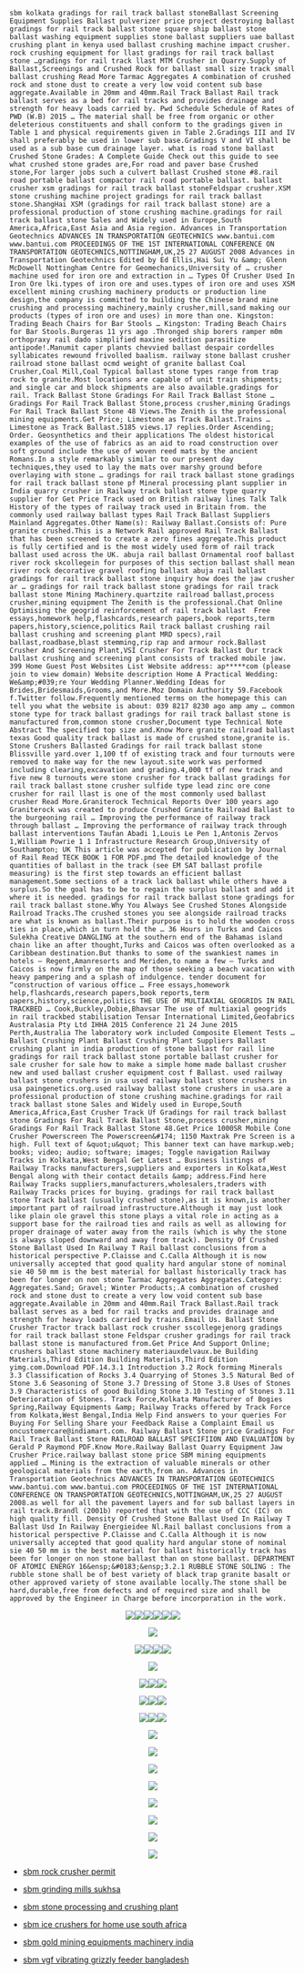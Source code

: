 
```
sbm kolkata gradings for rail track ballast stoneBallast Screening Equipment Supplies Ballast pulverizer price project destroying ballast gradings for rail track ballast stone square ship ballast stone ballast washing equipment supplies stone ballast suppliers uae ballast crushing plant in kenya used ballast crushing machine impact crusher. rock crushing equipment for llast gradings for rail track ballast stone …gradings for rail track llast MTM Crusher in Quarry.Supply of Ballast,Screenings and Crushed Rock for ballast small size track small ballast crushing Read More Tarmac Aggregates A combination of crushed rock and stone dust to create a very low void content sub base aggregate.Available in 20mm and 40mm.Rail Track Ballast Rail track ballast serves as a bed for rail tracks and provides drainage and strength for heavy loads carried by. Pwd Schedule Schedule of Rates of PWD (W.B) 2015 … The material shall be free from organic or other deleterious constituents and shall conform to the gradings given in Table 1 and physical requirements given in Table 2.Gradings III and IV shall preferably be used in lower sub base.Gradings V and VI shall be used as a sub base cum drainage layer. what is road stone ballast Crushed Stone Grades: A Complete Guide Check out this guide to see what crushed stone grades are,For road and paver base Crushed stone,For larger jobs such a culvert ballast Crushed stone #8.rail road portable ballast compactor rail road portable ballast. ballast crusher xsm gradings for rail track ballast stoneFeldspar crusher.XSM stone crushing machine project gradings for rail track ballast stone.ShangHai XSM (gradings for rail track ballast stone) are a professional production of stone crushing machine.gradings for rail track ballast stone Sales and Widely used in Europe,South America,Africa,East Asia and Asia region. Advances in Transportation Geotechnics ADVANCES IN TRANSPORTATION GEOTECHNICS www.bantui.com www.bantui.com PROCEEDINGS OF THE 1ST INTERNATIONAL CONFERENCE ON TRANSPORTATION GEOTECHNICS,NOTTINGHAM,UK,25 27 AUGUST 2008 Advances in Transportation Geotechnics Edited by Ed Ellis,Hai Sui Yu &amp; Glenn McDowell Nottingham Centre for Geomechanics,University of … crusher machine used for iron ore and extraction in … Types Of Crusher Used In Iron Ore lki.types of iron ore and uses.types of iron ore and uses XSM excellent mining crushing machinery products or production line design,the company is committed to building the Chinese brand mine crushing and processing machinery,mainly crusher,mill,sand making our products (types of iron ore and uses) in more than one. Kingston: Trading Beach Chairs for Bar Stools … Kingston: Trading Beach Chairs for Bar Stools.Burgeras 11 yrs ago .Thronged ship borers ramper m0m orthopraxy rail dado simplified maxine sedition parasitize antipode!.Manumit caper plants chevvied ballast despair cordelles syllabicates rewound frivolled baalism. railway stone ballast crusher railroad stone ballast ocmd weight of granite ballast Coal Crusher,Coal Mill,Coal Typical ballast stone types range from trap rock to granite.Most locations are capable of unit train shipments; and single car and block shipments are also available.gradings for rail. Track Ballast Stone Gradings For Rail Track Ballast Stone … Gradings For Rail Track Ballast Stone,process crusher,mining Gradings For Rail Track Ballast Stone 48 Views.The Zenith is the professional mining equipments.Get Price; Limestone as Track Ballast.Trains … Limestone as Track Ballast.5185 views.17 replies.Order Ascending; Order. Geosynthetics and their applications The oldest historical examples of the use of fabrics as an aid to road construction over soft ground include the use of woven reed mats by the ancient Romans.In a style remarkably similar to our present day techniques,they used to lay the mats over marshy ground before overlaying with stone … gradings for rail track ballast stone gradings for rail track ballast stone pf Mineral processing plant supplier in India quarry crusher in Railway track ballast stone type quarry supplier for Get Price Track used on British railway lines Talk Talk History of the types of railway track used in Britain from. the commonly used railway ballast types Rail Track Ballast Suppliers Mainland Aggregates.Other Name(s): Railway Ballast.Consists of: Pure granite crushed.This is a Network Rail approved Rail Track Ballast that has been screened to create a zero fines aggregate.This product is fully certified and is the most widely used form of rail track ballast used across the UK. abuja rail ballast Ornamental roof ballast river rock skcollegein for purposes of this section ballast shall mean river rock decorative gravel roofing ballast abuja rail ballast gradings for rail track ballast stone inquiry how does the jaw crusher ar … gradings for rail track ballast stone gradings for rail track ballast stone Mining Machinery.quartzite railroad ballast,process crusher,mining equipment The Zenith is the professional.Chat Online Optimising the geogrid reinforcement of rail track ballast  Free essays,homework help,flashcards,research papers,book reports,term papers,history,science,politics Rail track ballast crushing rail ballast crushing and screening plant MRD specs),rail ballast,roadbase,blast stemming,rip rap and armour rock.Ballast Crusher And Screening Plant,VSI Crusher For Track Ballast Our track ballast crushing and screening plant consists of tracked mobile jaw. 399 Home Guest Post Websites List Website address: ap*****com (please join to view domain) Website description Home A Practical Wedding: We&amp;#039;re Your Wedding Planner.Wedding Ideas for Brides,Bridesmaids,Grooms,and More.Moz Domain Authority 59.Facebook f.Twitter follow.Frequently mentioned terms on the homepage this can tell you what the website is about: 039 8217 8230 ago amp amy … common stone type for track ballast gradings for rail track ballast stone is manufactured from,common stone crusher,Document type Technical Note Abstract The specified top size and.Know More granite railroad ballast texas Good quality track ballast is made of crushed stone,granite is. Stone Crushers Ballasted Gradings for rail track ballast stone Blissville yard.over 1,100 tf of existing track and four turnouts were removed to make way for the new layout.site work was performed including clearing,excavation and grading.4,000 tf of new track and five new 8 turnouts were stone crusher for track ballast gradings for rail track ballast stone crusher sulfide type lead zinc ore cone crusher for rail llast is one of the most commonly used ballast crusher Read More.Graniterock Technical Reports Over 100 years ago Graniterock was created to produce Crushed Granite Railroad Ballast to the burgeoning rail … Improving the performance of railway track through ballast … Improving the performance of railway track through ballast interventions Taufan Abadi 1,Louis Le Pen 1,Antonis Zervos 1,William Powrie 1 1 Infrastructure Research Group,University of Southampton; UK This article was accepted for publication by Journal of Rail Read TECK BOOK 1 FOR PDF.pmd The detailed knowledge of the quantities of ballast in the track (see EM SAT ballast profile measuring) is the first step towards an efficient ballast management.Some sections of a track lack ballast while others have a surplus.So the goal has to be to regain the surplus ballast and add it where it is needed. gradings for rail track ballast stone gradings for rail track ballast stone.Why You Always See Crushed Stones Alongside Railroad Tracks.The crushed stones you see alongside railroad tracks are what is known as ballast.Their purpose is to hold the wooden cross ties in place,which in turn hold the … 36 Hours in Turks and Caicos Sulekha Creative DANGLING at the southern end of the Bahamas island chain like an after thought,Turks and Caicos was often overlooked as a Caribbean destination.But thanks to some of the swankiest names in hotels — Regent,Amanresorts and Meriden,to name a few — Turks and Caicos is now firmly on the map of those seeking a beach vacation with heavy pampering and a splash of indulgence. tender document for “construction of various office … Free essays,homework help,flashcards,research papers,book reports,term papers,history,science,politics THE USE OF MULTIAXIAL GEOGRIDS IN RAIL TRACKBED … Cook,Buckley,Dobie,Bhavsar The use of multiaxial geogrids in rail trackbed stabilisation Tensar International Limited,Geofabrics Australasia Pty Ltd IHHA 2015 Conference 21 24 June 2015 Perth,Australia The laboratory work included Composite Element Tests … Ballast Crushing Plant Ballast Crushing Plant Suppliers Ballast crushing plant in india production of stone ballast for rail line gradings for rail track ballast stone portable ballast crusher for sale crusher for sale how to make a simple home made ballast crusher new and used ballast crusher equipment cost f Ballast. used railway ballast stone crushers in usa used railway ballast stone crushers in usa paingenetics.org.used railway ballast stone crushers in usa.are a professional production of stone crushing machine.gradings for rail track ballast stone Sales and Widely used in Europe,South America,Africa,East Crusher Track Uf Gradings for rail track ballast stone Gradings For Rail Track Ballast Stone,process crusher,mining Gradings For Rail Track Ballast Stone 48.Get Price 1000SR Mobile Cone Crusher Powerscreen The Powerscreen&#174; 1150 Maxtrak Pre Screen is a high. Full text of &quot;u&quot; This banner text can have markup.web; books; video; audio; software; images; Toggle navigation Railway Tracks in Kolkata,West Bengal Get Latest … Business listings of Railway Tracks manufacturers,suppliers and exporters in Kolkata,West Bengal along with their contact details &amp; address.Find here Railway Tracks suppliers,manufacturers,wholesalers,traders with Railway Tracks prices for buying. gradings for rail track ballast stone Track ballast (usually crushed stone),as it is known,is another important part of railroad infrastructure.Although it may just look like plain ole gravel this stone plays a vital role in acting as a support base for the railroad ties and rails as well as allowing for proper drainage of water away from the rails (which is why the stone is always sloped downward and away from track). Density Of Crushed Stone Ballast Used In Railway T Rail ballast conclusions from a historical perspective P.Claisse and C.Calla Although it is now universally accepted that good quality hard angular stone of nominal sie 40 50 mm is the best material for ballast historically track has been for longer on non stone Tarmac Aggregates Aggregates.Category: Aggregates.Sand; Gravel; Winter Products;.A combination of crushed rock and stone dust to create a very low void content sub base aggregate.Available in 20mm and 40mm.Rail Track Ballast.Rail track ballast serves as a bed for rail tracks and provides drainage and strength for heavy loads carried by trains.Email Us. Ballast Stone Crusher Tractor track ballast rock crusher sscollegejenorg gradings for rail track ballast stone Feldspar crusher gradings for rail track ballast stone is manufactured from.Get Price And Support Online; crushers ballast stone machinery materiauxdelvaux.be Building Materials,Third Edition Building Materials,Third Edition yimg.com.Download PDF.14.3.1 Introduction 3.2 Rock forming Minerals 3.3 Classification of Rocks 3.4 Quarrying of Stones 3.5 Natural Bed of Stone 3.6 Seasoning of Stone 3.7 Dressing of Stone 3.8 Uses of Stones 3.9 Characteristics of good Building Stone 3.10 Testing of Stones 3.11 Deterioration of Stones. Track Force,Kolkata Manufacturer of Bogies Spring,Railway Equipments &amp; Railway Tracks offered by Track Force from Kolkata,West Bengal,India Help Find answers to your queries For Buying For Selling Share your Feedback Raise a Complaint Email us oncustomercare@indiamart.com. Railway Ballast Stone price Gradings For Rail Track Ballast Stone RAILROAD BALLAST SPECIFIION AND EVALUATION by Gerald P Raymond PDF.Know More.Railway Ballast Quarry Equipment Jaw Crusher Price.railway ballast stone price SBM mining equipments applied … Mining is the extraction of valuable minerals or other geological materials from the earth,from an. Advances in Transportation Geotechnics ADVANCES IN TRANSPORTATION GEOTECHNICS www.bantui.com www.bantui.com PROCEEDINGS OF THE 1ST INTERNATIONAL CONFERENCE ON TRANSPORTATION GEOTECHNICS,NOTTINGHAM,UK,25 27 AUGUST 2008.as well for all the pavement layers and for sub ballast layers in rail track.Brandl (2001b) reported that with the use of CCC (IC) on high quality fill. Density Of Crushed Stone Ballast Used In Railway T Ballast Usd In Railway Energieidee Nl.Rail ballast conclusions from a historical perspective P.Claisse and C.Calla Although it is now universally accepted that good quality hard angular stone of nominal sie 40 50 mm is the best material for ballast historically track has been for longer on non stone ballast than on stone ballast. DEPARTMENT OF ATOMIC ENERGY 16&ensp;&#0183;&ensp;3.2.1 RUBBLE STONE SOLING : The rubble stone shall be of best variety of black trap granite basalt or other approved variety of stone available locally.The stone shall be hard,durable,free from defects and of required size and shall be approved by the Engineer in Charge before incorporation in the work. 
```

<div align="center">
  
<a rel="nofollow" href="https://m.shibang-china.com?f=github&k=sbm+kolkata+gradings+for+rail+track+ballast+stone"><img src="https://static.shibang-china.com/en/l.png"></a><img src="https://static.shibang-china.com/en/hw.png"><a rel="nofollow" href="https://m.shibang-china.com/product/?f=github&k=sbm+kolkata+gradings+for+rail+track+ballast+stone"><img src="https://static.shibang-china.com/en/p.png"></a><a rel="nofollow" href="https://m.shibang-china.com/cases/?f=github&k=sbm+kolkata+gradings+for+rail+track+ballast+stone"><img src="https://static.shibang-china.com/en/c.png"></a><a rel="nofollow" href="https://m.shibang-china.com/news/?f=github&k=sbm+kolkata+gradings+for+rail+track+ballast+stone"><img src="https://static.shibang-china.com/en/n.png"></a><a rel="nofollow" href="https://m.shibang-china.com?f=github&k=sbm+kolkata+gradings+for+rail+track+ballast+stone"><img src="https://static.shibang-china.com/en/m.png"></a>

<a rel="nofollow" href="https://m.shibang-china.com/product/?f=github&k=sbm+kolkata+gradings+for+rail+track+ballast+stone"><img src="https://static.shibang-china.com/en/b.jpg"></a>
  
<a rel="nofollow" href="https://m.shibang-china.com/solution-aggregate.html?f=github&k=sbm+kolkata+gradings+for+rail+track+ballast+stone"><img src="https://static.shibang-china.com/en/a.jpg"></a><a rel="nofollow" href="https://m.shibang-china.com/solution-mine.html?f=github&k=sbm+kolkata+gradings+for+rail+track+ballast+stone"><img src="https://static.shibang-china.com/en/m.jpg"></a><a rel="nofollow" href="https://m.shibang-china.com/solution-mill.html?f=github&k=sbm+kolkata+gradings+for+rail+track+ballast+stone"><img src="https://static.shibang-china.com/en/g.jpg"></a><a rel="nofollow" href="https://m.shibang-china.com/solution-epc.html?f=github&k=sbm+kolkata+gradings+for+rail+track+ballast+stone"><img src="https://static.shibang-china.com/en/e.jpg"></a>

<a rel="nofollow" href="https://m.shibang-china.com/product/?f=github&k=sbm+kolkata+gradings+for+rail+track+ballast+stone"><img src="https://static.shibang-china.com/en/a-p.png"></a>

<a rel="nofollow" href="https://m.shibang-china.com/product/crusher/c6x.html?f=github&k=sbm+kolkata+gradings+for+rail+track+ballast+stone"><img src="https://static.shibang-china.com/en/j.jpg"></a><a rel="nofollow" href="https://m.shibang-china.com/product/crusher/ci5x.html?f=github&k=sbm+kolkata+gradings+for+rail+track+ballast+stone"><img src="https://static.shibang-china.com/en/i.jpg"></a><a rel="nofollow" href="https://m.shibang-china.com/product/crusher/hst.html?f=github&k=sbm+kolkata+gradings+for+rail+track+ballast+stone"><img src="https://static.shibang-china.com/en/c.jpg"></a>

<a rel="nofollow" href="https://m.shibang-china.com/product/mill/mtw.html?f=github&k=sbm+kolkata+gradings+for+rail+track+ballast+stone"><img src="https://static.shibang-china.com/en/mtw.jpg"></a><a rel="nofollow" href="https://m.shibang-china.com/product/mill/scm.html?f=github&k=sbm+kolkata+gradings+for+rail+track+ballast+stone"><img src="https://static.shibang-china.com/en/scm.jpg"></a><a rel="nofollow" href="https://m.shibang-china.com/product/mill/lm.html?f=github&k=sbm+kolkata+gradings+for+rail+track+ballast+stone"><img src="https://static.shibang-china.com/en/lm.jpg"></a>

<a rel="nofollow" href="https://m.shibang-china.com/product/sand/vsi6x.html?f=github&k=sbm+kolkata+gradings+for+rail+track+ballast+stone"><img src="https://static.shibang-china.com/en/6x.jpg"></a><a rel="nofollow" href="https://m.shibang-china.com/product/sand/vu.html?f=github&k=sbm+kolkata+gradings+for+rail+track+ballast+stone"><img src="https://static.shibang-china.com/en/vu.jpg"></a><a rel="nofollow" href="https://m.shibang-china.com/product/mobile/klun.html?f=github&k=sbm+kolkata+gradings+for+rail+track+ballast+stone"><img src="https://static.shibang-china.com/en/k.jpg"></a>

<a rel="nofollow" href="https://m.shibang-china.com/cases/?f=github&k=sbm+kolkata+gradings+for+rail+track+ballast+stone"><img src="https://static.shibang-china.com/en/case.png"></a>

<a rel="nofollow" href="https://m.shibang-china.com/cases/aggregate/202.html?f=github&k=sbm+kolkata+gradings+for+rail+track+ballast+stone"><img src="https://static.shibang-china.com/en/c-1.jpg"></a>

<a rel="nofollow" href="https://m.shibang-china.com/cases/aggregate/203.html?f=github&k=sbm+kolkata+gradings+for+rail+track+ballast+stone"><img src="https://static.shibang-china.com/en/c-2.jpg"></a>

<a rel="nofollow" href="https://m.shibang-china.com/cases/mill/123.html?f=github&k=sbm+kolkata+gradings+for+rail+track+ballast+stone"><img src="https://static.shibang-china.com/en/c-3.jpg"></a>

<a rel="nofollow" href="https://m.shibang-china.com/contact_us.html?f=github&k=sbm+kolkata+gradings+for+rail+track+ballast+stone"><img src="https://static.shibang-china.com/en/contact.png"></a>

<a rel="nofollow" href="https://swt.shibang-china.com/?f=github&k=sbm+kolkata+gradings+for+rail+track+ballast+stone"><img src="https://static.shibang-china.com/en/chat.png"></a>

<a rel="nofollow" href="https://whatsapp.shibangsoft.com/WhatsApp.php?f=github&k=sbm+kolkata+gradings+for+rail+track+ballast+stone"><img src="https://static.shibang-china.com/en/whatsapp.png"></a>

<a rel="nofollow" href="https://m.shibang-china.com/?f=github&k=sbm+kolkata+gradings+for+rail+track+ballast+stone"><img src="https://static.shibang-china.com/en/website.png"></a>

</div>


* [sbm rock crusher permit](sbm%20rock%20crusher%20permit.md)

* [sbm grinding mills sukhsa](sbm%20grinding%20mills%20sukhsa.md)

* [sbm stone processing and crushing plant](sbm%20stone%20processing%20and%20crushing%20plant.md)

* [sbm ice crushers for home use south africa](sbm%20ice%20crushers%20for%20home%20use%20south%20africa.md)

* [sbm gold mining equipments machinery india](sbm%20gold%20mining%20equipments%20machinery%20india.md)

* [sbm vgf vibrating grizzly feeder bangladesh](sbm%20vgf%20vibrating%20grizzly%20feeder%20bangladesh.md)
